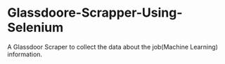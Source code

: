 # Glassdoore-Scrapper-Using-Selenium
A Glassdoor Scraper to collect the data about the job(Machine Learning) information.
